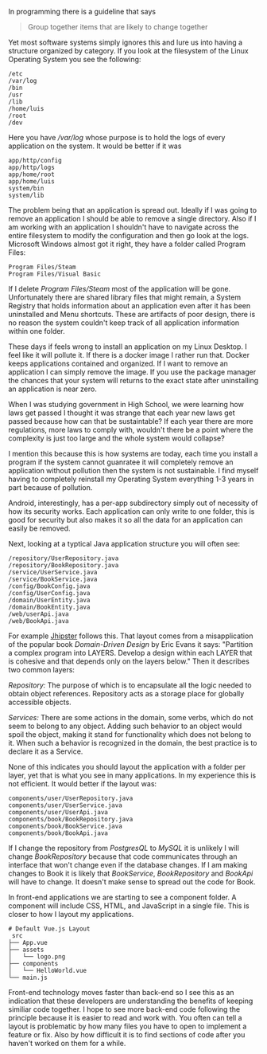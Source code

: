 


In programming there is a guideline that says  

 > Group together items that are likely to change together

Yet most software systems simply ignores this and lure us into having a structure organized by category. If you look at the filesystem of the Linux Operating System you see the following:

```
/etc
/var/log
/bin  
/usr 
/lib 
/home/luis
/root
/dev 
```
Here you have _/var/log_ whose purpose is to hold the logs of every application on the system. It would be better if it was 

```
app/http/config
app/http/logs
app/home/root
app/home/luis
system/bin
system/lib
```

The problem being that an application is spread out. Ideally if I was going to remove an application I should be able to remove a single directory. Also if I am working with an application I shouldn't have to navigate across the entire filesystem to modify the configuration and then go look at the logs. Microsoft Windows almost got it right, they have a folder called Program Files:

```
Program Files/Steam
Program Files/Visual Basic
```

If I delete  _Program Files/Steam_ most of the application will be gone. Unfortunately there are shared library files that might remain, a System Registry that holds information about an application even after it has been uninstalled and Menu shortcuts.  These are artifacts of poor design, there is no reason the system couldn't keep track of all application information within one folder.

These days if feels wrong to install an application on my Linux Desktop. I feel like it will pollute it. If there
is a docker image I rather run that. Docker keeps applications contained and organized. If I want to remove
an application I can simply remove the image. If you use the package manager the chances that your system will returns to the exact state after uninstalling  an application is near zero. 

When I was studying government in High School, we were learning how laws get passed I thought it was strange that each year new laws get passed because how can that be sustaintable? If each year there are more regulations, more laws to comply with, wouldn't there be a point where the complexity is just too large and the whole system would collapse?

I mention this because this is how systems are today, each time you install a program if the system cannot guanratee it will completely remove an application without pollution then the system is not sustainable.  I find myself having to completely reinstall my Operating System everything 1-3 years in part because of pollution.

Android, interestingly, has a per-app subdirectory simply out of necessity of how its security works. Each application can only write to one folder, this is good for security but also makes it so all the data for an application can easily be removed. 


Next, looking at a typtical Java application structure you will often see:

```
/repository/UserRepository.java
/repository/BookRepository.java
/service/UserService.java
/service/BookService.java
/config/BookConfig.java
/config/UserConfig.java
/domain/UserEntity.java
/domain/BookEntity.java
/web/userApi.java
/web/BookApi.java
```
For example  [Jhipster](https://www.jhipster.tech/) follows this.  That layout comes from a misapplication of the popular book _Domain-Driven Design_ by Eric Evans it says: "Partition a complex program into LAYERS. Develop a design within each LAYER that is cohesive and that depends only on the layers below."  Then it describes two common layers: 

_Repository:_  The purpose of which is to encapsulate all the logic needed to obtain object references.  Repository acts as a storage place for globally accessible objects. 

_Services:_ There are some actions in the domain, some verbs, which do not seem to belong to any object. Adding such behavior to an object would spoil the object, making it stand for functionality which does not belong to it. When such a behavior is recognized in the domain, the best practice is to declare it as a Service.

None of this indicates you should layout the application with a folder per layer, yet that is what you see in many applications. In my experience this is not efficient. It would better if the layout was: 
  
```
components/user/UserRepository.java
components/user/UserService.java
components/user/UserApi.java
components/book/BookRepository.java
components/book/BookService.java
components/book/BookApi.java
```

If I change the repository from _PostgresQL_ to _MySQL_ it is unlikely I will change _BookRepository_ because 
that code communicates through an interface that won't change even if the database changes. If I am making changes to Book it is likely that _BookService_, _BookRepository_ and _BookApi_ will have to change. It doesn't make sense to spread out the code for Book.

 In front-end applications we are starting to see a component folder. A component will include CSS, HTML, and JavaScript in a single file.  This is closer to how I layout my applications.
  
 ```
 # Default Vue.js Layout
  src
├── App.vue
├── assets
│   └── logo.png
├── components
│   └── HelloWorld.vue
└── main.js
```
  
Front-end technology moves faster than back-end so I see this as an indication that these developers are understanding the benefits of keeping similiar code together.  I hope to see more back-end code following the principle because it is easier to read and work with. You often can tell a layout is problematic by how many files you have to open to implement a feature or fix. Also by how difficult it is to find sections of code after you haven't worked on them for a while.
 
 
 
 
 
 
 
 
 
 
 
 


